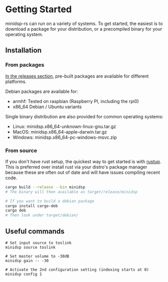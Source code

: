 # Getting Started
minidsp-rs can run on a variety of systems. To get started, the easiest is to download a package for your distribution, or a precompiled binary for your operating system.

## Installation
### From packages
[In the releases section](https://github.com/mrene/minidsp-rs/releases), pre-built packages are available for different platforms.

Debian packages are available for:
- armhf: Tested on raspbian (Raspberry PI, including the rpi0)
- x86_64 Debian / Ubuntu variants

Single binary distribution are also provided for common operating systems:
- Linux: minidsp.x86_64-unknown-linux-gnu.tar.gz
- MacOS: minidsp.x86_64-apple-darwin.tar.gz
- Windows: minidsp.x86_64-pc-windows-msvc.zip

### From source
If you don't have rust setup, the quickest way to get started is with [rustup](https://rustup.rs/). This is preferred over install rust via your distro's package manager because these are often out of date and will have issues compiling recent code.

```bash
cargo build --release --bin minidsp
# The binary will then available as target/release/minidsp

# If you want to build a debian package
cargo install cargo-deb
cargo deb
# Then look under target/debian/
```


## Useful commands
```
# Set input source to toslink
minidsp source toslink

# Set master volume to -30dB
minidsp gain -- -30

# Activate the 2nd configuration setting (indexing starts at 0)
minidsp config 1
```